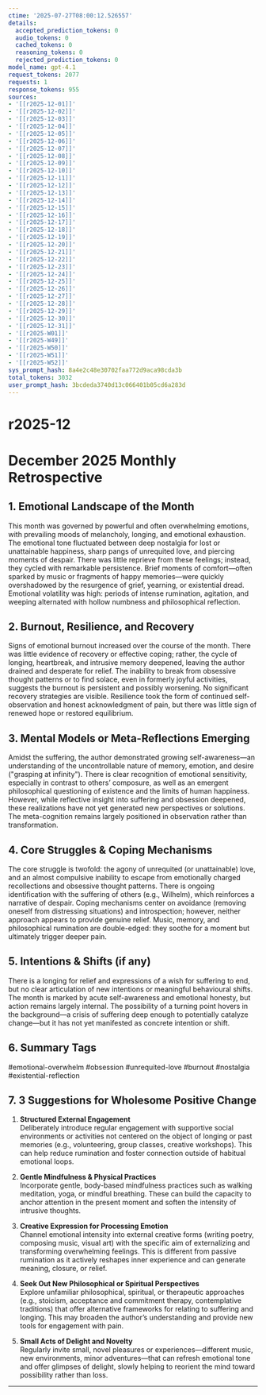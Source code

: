 ```yaml
---
ctime: '2025-07-27T08:00:12.526557'
details:
  accepted_prediction_tokens: 0
  audio_tokens: 0
  cached_tokens: 0
  reasoning_tokens: 0
  rejected_prediction_tokens: 0
model_name: gpt-4.1
request_tokens: 2077
requests: 1
response_tokens: 955
sources:
- '[[r2025-12-01]]'
- '[[r2025-12-02]]'
- '[[r2025-12-03]]'
- '[[r2025-12-04]]'
- '[[r2025-12-05]]'
- '[[r2025-12-06]]'
- '[[r2025-12-07]]'
- '[[r2025-12-08]]'
- '[[r2025-12-09]]'
- '[[r2025-12-10]]'
- '[[r2025-12-11]]'
- '[[r2025-12-12]]'
- '[[r2025-12-13]]'
- '[[r2025-12-14]]'
- '[[r2025-12-15]]'
- '[[r2025-12-16]]'
- '[[r2025-12-17]]'
- '[[r2025-12-18]]'
- '[[r2025-12-19]]'
- '[[r2025-12-20]]'
- '[[r2025-12-21]]'
- '[[r2025-12-22]]'
- '[[r2025-12-23]]'
- '[[r2025-12-24]]'
- '[[r2025-12-25]]'
- '[[r2025-12-26]]'
- '[[r2025-12-27]]'
- '[[r2025-12-28]]'
- '[[r2025-12-29]]'
- '[[r2025-12-30]]'
- '[[r2025-12-31]]'
- '[[r2025-W01]]'
- '[[r2025-W49]]'
- '[[r2025-W50]]'
- '[[r2025-W51]]'
- '[[r2025-W52]]'
sys_prompt_hash: 8a4e2c48e30702faa772d9aca98cda3b
total_tokens: 3032
user_prompt_hash: 3bcdeda3740d13c066401b05cd6a283d
---
```

# r2025-12

# December 2025 Monthly Retrospective

## 1. Emotional Landscape of the Month

This month was governed by powerful and often overwhelming emotions, with prevailing moods of melancholy, longing, and emotional exhaustion. The emotional tone fluctuated between deep nostalgia for lost or unattainable happiness, sharp pangs of unrequited love, and piercing moments of despair. There was little reprieve from these feelings; instead, they cycled with remarkable persistence. Brief moments of comfort—often sparked by music or fragments of happy memories—were quickly overshadowed by the resurgence of grief, yearning, or existential dread. Emotional volatility was high: periods of intense rumination, agitation, and weeping alternated with hollow numbness and philosophical reflection.

## 2. Burnout, Resilience, and Recovery

Signs of emotional burnout increased over the course of the month. There was little evidence of recovery or effective coping; rather, the cycle of longing, heartbreak, and intrusive memory deepened, leaving the author drained and desperate for relief. The inability to break from obsessive thought patterns or to find solace, even in formerly joyful activities, suggests the burnout is persistent and possibly worsening. No significant recovery strategies are visible. Resilience took the form of continued self-observation and honest acknowledgment of pain, but there was little sign of renewed hope or restored equilibrium.

## 3. Mental Models or Meta-Reflections Emerging

Amidst the suffering, the author demonstrated growing self-awareness—an understanding of the uncontrollable nature of memory, emotion, and desire ("grasping at infinity"). There is clear recognition of emotional sensitivity, especially in contrast to others’ composure, as well as an emergent philosophical questioning of existence and the limits of human happiness. However, while reflective insight into suffering and obsession deepened, these realizations have not yet generated new perspectives or solutions. The meta-cognition remains largely positioned in observation rather than transformation.

## 4. Core Struggles & Coping Mechanisms

The core struggle is twofold: the agony of unrequited (or unattainable) love, and an almost compulsive inability to escape from emotionally charged recollections and obsessive thought patterns. There is ongoing identification with the suffering of others (e.g., Wilhelm), which reinforces a narrative of despair. Coping mechanisms center on avoidance (removing oneself from distressing situations) and introspection; however, neither approach appears to provide genuine relief. Music, memory, and philosophical rumination are double-edged: they soothe for a moment but ultimately trigger deeper pain.

## 5. Intentions & Shifts (if any)

There is a longing for relief and expressions of a wish for suffering to end, but no clear articulation of new intentions or meaningful behavioural shifts. The month is marked by acute self-awareness and emotional honesty, but action remains largely internal. The possibility of a turning point hovers in the background—a crisis of suffering deep enough to potentially catalyze change—but it has not yet manifested as concrete intention or shift.

## 6. Summary Tags

#emotional-overwhelm #obsession #unrequited-love #burnout #nostalgia #existential-reflection

## 7. 3 Suggestions for Wholesome Positive Change

1. **Structured External Engagement**  
   Deliberately introduce regular engagement with supportive social environments or activities not centered on the object of longing or past memories (e.g., volunteering, group classes, creative workshops). This can help reduce rumination and foster connection outside of habitual emotional loops.

2. **Gentle Mindfulness & Physical Practices**  
   Incorporate gentle, body-based mindfulness practices such as walking meditation, yoga, or mindful breathing. These can build the capacity to anchor attention in the present moment and soften the intensity of intrusive thoughts.

3. **Creative Expression for Processing Emotion**  
   Channel emotional intensity into external creative forms (writing poetry, composing music, visual art) with the specific aim of externalizing and transforming overwhelming feelings. This is different from passive rumination as it actively reshapes inner experience and can generate meaning, closure, or relief.

4. **Seek Out New Philosophical or Spiritual Perspectives**  
   Explore unfamiliar philosophical, spiritual, or therapeutic approaches (e.g., stoicism, acceptance and commitment therapy, contemplative traditions) that offer alternative frameworks for relating to suffering and longing. This may broaden the author’s understanding and provide new tools for engagement with pain.

5. **Small Acts of Delight and Novelty**  
   Regularly invite small, novel pleasures or experiences—different music, new environments, minor adventures—that can refresh emotional tone and offer glimpses of delight, slowly helping to reorient the mind toward possibility rather than loss.

---